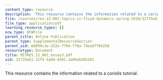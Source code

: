 ```yaml
---
content_type: resource
description: 'This resource contains the information related to a coriolis tutorial. '
file: /courses/res-12-001-topics-in-fluid-dynamics-spring-2010/32735e6132f45ad494812a89ab585301_MITRES_12_001_essay3.pdf
file_type: application/pdf
learning_resource_types: []
ocw_type: OCWFile
parent_title: Online Publication
parent_type: SupplementalResourceSection
parent_uid: 6d094c3a-332e-7764-f70a-74ead7f04258
resourcetype: Document
title: MITRES_12_001_essay3.pdf
uid: 32735e61-32f4-5ad4-9481-2a89ab585301
---
```

This resource contains the information related to a coriolis tutorial. 

